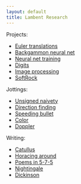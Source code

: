 ```yaml
---
layout: default
title: Lambent Research
---
```


Projects:
  * [Euler translations](/euler)
  * [Backgammon neural net](https://github.com/ttdoucet/backgammon)
  * [Neural net training](https://github.com/ttdoucet/bgnets)
  * [Digits](/mnist)
  * [Image processing](/fingerprints)
  * [SoftRock](/softrock)

Jottings:
  * [Unsigned naivety](/quiz)
  * [Direction finding](/df)
  * [Speeding bullet](/timer)
  * [Color](/color)
  * [Doppler](/doppler)

Writing:
  * [Catullus](/catullus)
  * [Horacing around](/horace/horace-1-11.pdf)
  * [Poems in 5-7-5](/bulrush/bulrush.pdf)
  * [Nightingale](/nightingale)
  * [Dickinson](/dickinson)


